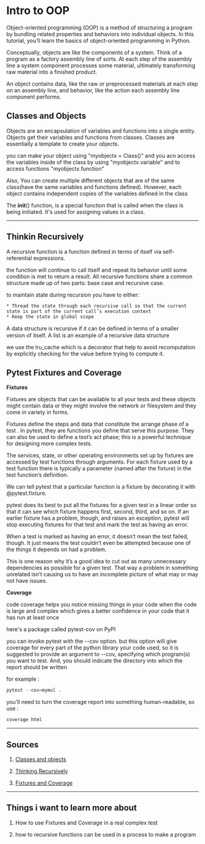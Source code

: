 # Intro to OOP

Object-oriented programming (OOP) is a method of structuring a program by bundling related properties and behaviors into individual objects. In this tutorial, you’ll learn the basics of object-oriented programming in Python.

Conceptually, objects are like the components of a system. Think of a program as a factory assembly line of sorts. At each step of the assembly line a system component processes some material, ultimately transforming raw material into a finished product.

An object contains data, like the raw or preprocessed materials at each step on an assembly line, and behavior, like the action each assembly line component performs.

## Classes and Objects 

Objects are an encapsulation of variables and functions into a single entity. Objects get their variables and functions from classes. Classes are essentially a template to create your objects.

you can make your object using "myobjectx = Class()" and you acn access the variables inside of the class by using "myobjectx.variable" and to access functions "myobjectx.function"

Also, You can create multiple different objects that are of the same class(have the same variables and functions defined). However, each object contains independent copies of the variables defined in the class

The __init__() function, is a special function that is called when the class is being initiated. It's used for assigning values in a class.


*** 

## Thinkin Recursively 

A recursive function is a function defined in terms of itself via self-referential expressions.

 the function will continue to call itself and repeat its behavior until some condition is met to return a result. All recursive functions share a common structure made up of two parts: base case and recursive case. 

to maintain state during recursion you have to either:

    * Thread the state through each recursive call so that the current state is part of the current call’s execution context
    * Keep the state in global scope

A data structure is recursive if it can be deﬁned in terms of a smaller version of itself. A list is an example of a recursive data structure


we use the lru_cache which is a decorator that help to avoid recomputation by explicitly checking for the value before trying to compute it.


## Pytest Fixtures and Coverage 

**Fixtures**

Fixtures are objects that can be available to all your tests and these objects might contain data or they might involve the network or filesystem and they come in variety in forms.

Fixtures define the steps and data that constitute the arrange phase of a test . In pytest, they are functions you define that serve this purpose. They can also be used to define a test’s act phase; this is a powerful technique for designing more complex tests.

The services, state, or other operating environments set up by fixtures are accessed by test functions through arguments. For each fixture used by a test function there is typically a parameter (named after the fixture) in the test function’s definition.

We can tell pytest that a particular function is a fixture by decorating it with @pytest.fixture. 

pytest does its best to put all the fixtures for a given test in a linear order so that it can see which fixture happens first, second, third, and so on. If an earlier fixture has a problem, though, and raises an exception, pytest will stop executing fixtures for that test and mark the test as having an error.

When a test is marked as having an error, it doesn’t mean the test failed, though. It just means the test couldn’t even be attempted because one of the things it depends on had a problem.

This is one reason why it’s a good idea to cut out as many unnecessary dependencies as possible for a given test. That way a problem in something unrelated isn’t causing us to have an incomplete picture of what may or may not have issues.


**Coverage**

code coverage helps you notice missing things in your code when the code is large and complex which gives a better confidence in your code that it has run at least once 

here's a package called pytest-cov on PyPI

you can invoke pytest with the --cov option. but this option will give coverage for every part of the python library your code used, so it is suggested to provide 
an argument to --cov, specifying which program(s) you want to test. And, you should indicate the directory into which the report should be written

for example : 

```python 
pytest --cov=mymul .
```

you'll need to turn the coverage report into something human-readable, so use : 
 
```python 
coverage html
```


***

## Sources 

1. [Classes and objects](https://www.learnpython.org/en/Classes_and_Objects)

2. [Thinking Recursively](https://realpython.com/python-thinking-recursively/)

3. [Fixtures and Coverage](https://www.linuxjournal.com/content/python-testing-pytest-fixtures-and-coverage)


***

## Things i want to learn more about 

1. How to use Fixtures and Coverage in a real complex test 

2. how to recursive functions can be used in a process to make a program 

